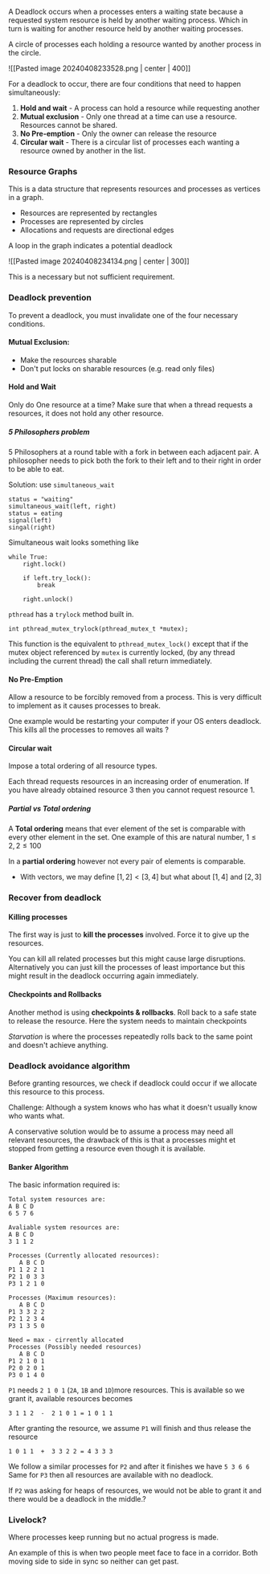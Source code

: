 A Deadlock occurs when a processes enters a waiting state because a requested system resource is held by another waiting process. Which in turn is waiting for another resource held by another waiting processes. 

A circle of processes each holding a resource wanted by another process in the circle.

![[Pasted image 20240408233528.png | center | 400]]

For a deadlock to occur, there are four conditions that need to happen simultaneously:
1. **Hold and wait** - A process can hold a resource while requesting another
2. **Mutual exclusion** - Only one thread at a time can use a resource. Resources cannot be shared. 
3. **No Pre-emption** - Only the owner can release the resource
4. **Circular wait** - There is a circular list of processes each wanting a resource owned by another in the list. 

### Resource Graphs
This is a data structure that represents resources and processes as vertices in a graph. 
- Resources are represented by rectangles 
- Processes are represented by circles
- Allocations and requests are directional edges

A loop in the graph indicates a potential deadlock

![[Pasted image 20240408234134.png | center | 300]]

This is a necessary but not sufficient requirement. 

### Deadlock prevention
To prevent a deadlock, you must invalidate one of the four necessary conditions. 

#### Mutual Exclusion:
- Make the resources sharable
- Don't put locks on sharable resources (e.g. read only files)

#### Hold and Wait
Only do One resource at a time?
Make sure that when a thread requests a resources, it does not hold any other resource. 

##### 5 Philosophers problem
5 Philosophers at a round table with a fork in between each adjacent pair. A philosopher needs to pick both the fork to their left and to their right in order to be able to eat. 

Solution: use `simultaneous_wait`
```
status = "waiting"
simultaneous_wait(left, right)
status = eating
signal(left)
singal(right)
```

Simultaneous wait looks something like 
```
while True:
	right.lock()
	
	if left.try_lock():
		break
	
	right.unlock()
```

`pthread` has a `trylock` method built in. 

`int pthread_mutex_trylock(pthread_mutex_t *mutex);`

This function is the equivalent to `pthread_mutex_lock()` except that if the mutex object referenced by `mutex` is currently locked, (by any thread including the current thread) the call shall return immediately. 

#### No Pre-Emption
Allow a resource to be forcibly removed from a process. This is very difficult to implement as it causes processes to break. 

One example would be restarting your computer if your OS enters deadlock. This kills all the processes to removes all waits ?

#### Circular wait
Impose a total ordering of all resource types.

Each thread requests resources in an increasing order of enumeration. If you have already obtained resource 3 then you cannot request resource 1. 

##### Partial vs Total ordering
A **Total ordering** means that ever element of the set is comparable with every other element in the set. One example of this are natural number, $1 \leq 2, 2\leq 100$

In a **partial ordering** however not every pair of elements is comparable. 
- With vectors, we may define $[1, 2] < [3, 4]$ but what about $[1, 4]$ and $[2, 3]$

### Recover from deadlock
#### Killing processes
The first way is just to **kill the processes** involved. Force it to give up the resources. 

You can kill all related processes but this might cause large disruptions. Alternatively you can just kill the processes of least importance but this might result in the deadlock occurring again immediately. 

#### Checkpoints and Rollbacks
Another method is using **checkpoints & rollbacks**. Roll back to a safe state to release the resource. 
Here the system needs to maintain checkpoints

*Starvation* is where the processes repeatedly rolls back to the same point and doesn't achieve anything. 

### Deadlock avoidance algorithm
Before granting resources, we check if deadlock could occur if we allocate this resource to this process. 

Challenge: Although a system knows who has what it doesn't usually know who wants what. 

A conservative solution would be to assume a process may need all relevant resources, the drawback of this is that a processes might et stopped from getting a resource even though it is available. 
#### Banker Algorithm
The basic information required is:
```
Total system resources are:
A B C D
6 5 7 6

Avaliable system resources are:
A B C D
3 1 1 2

Processes (Currently allocated resources):
   A B C D
P1 1 2 2 1
P2 1 0 3 3
P3 1 2 1 0

Processes (Maximum resources):
   A B C D
P1 3 3 2 2
P2 1 2 3 4
P3 1 3 5 0
```

```
Need = max - cirrently allocated
Processes (Possibly needed resources)
   A B C D
P1 2 1 0 1
P2 0 2 0 1
P3 0 1 4 0
```

`P1` needs `2 1 0 1` (`2A`, `1B` and `1D`)more resources. This is available so we grant it, available resources becomes
```
3 1 1 2  -  2 1 0 1 = 1 0 1 1
```

After granting the resource, we assume `P1` will finish and thus release the resource

```
1 0 1 1  +  3 3 2 2 = 4 3 3 3
```

We follow a similar processes for `P2` and after it finishes we have `5 3 6 6`
Same for `P3` then all resources are available with no deadlock.

If `P2` was asking for heaps of resources, we would not be able to grant it and there would be a deadlock in the middle.?

### Livelock?
Where processes keep running but no actual progress is made. 

An example of this is when two people meet face to face in a corridor. Both moving side to side in sync so neither can get past. 




